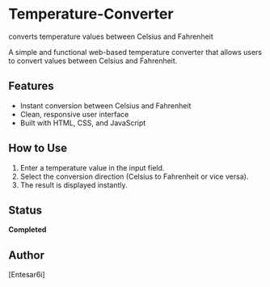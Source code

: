 # Temperature-Converter
converts temperature values between Celsius and Fahrenheit 

A simple and functional web-based temperature converter that allows users to convert values between Celsius and Fahrenheit.

## Features
- Instant conversion between Celsius and Fahrenheit  
- Clean, responsive user interface  
- Built with HTML, CSS, and JavaScript

## How to Use
1. Enter a temperature value in the input field.  
2. Select the conversion direction (Celsius to Fahrenheit or vice versa).  
3. The result is displayed instantly.

## Status
**Completed**

## Author
[Entesar6i]
